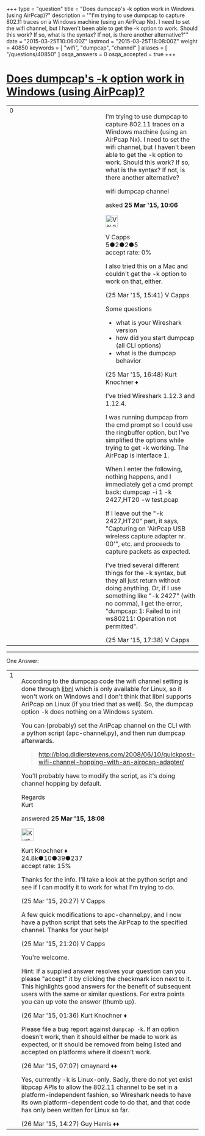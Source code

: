 +++
type = "question"
title = "Does dumpcap&#x27;s -k option work in Windows (using AirPcap)?"
description = '''I&#x27;m trying to use dumpcap to capture 802.11 traces on a Windows machine (using an AirPcap Nx). I need to set the wifi channel, but I haven&#x27;t been able to get the -k option to work. Should this work? If so, what is the syntax? If not, is there another alternative?'''
date = "2015-03-25T10:06:00Z"
lastmod = "2015-03-25T18:08:00Z"
weight = 40850
keywords = [ "wifi", "dumpcap", "channel" ]
aliases = [ "/questions/40850" ]
osqa_answers = 0
osqa_accepted = true
+++

<div class="headNormal">

# [Does dumpcap's -k option work in Windows (using AirPcap)?](/questions/40850/does-dumpcaps-k-option-work-in-windows-using-airpcap)

</div>

<div id="main-body">

<div id="askform">

<table id="question-table" style="width:100%;"><colgroup><col style="width: 50%" /><col style="width: 50%" /></colgroup><tbody><tr class="odd"><td style="width: 30px; vertical-align: top"><div class="vote-buttons"><div id="post-40850-score" class="post-score" title="current number of votes">0</div><div id="favorite-count" class="favorite-count"></div></div></td><td><div id="item-right"><div class="question-body"><p>I'm trying to use dumpcap to capture 802.11 traces on a Windows machine (using an AirPcap Nx). I need to set the wifi channel, but I haven't been able to get the -k option to work. Should this work? If so, what is the syntax? If not, is there another alternative?</p></div><div id="question-tags" class="tags-container tags">wifi dumpcap channel</div><div id="question-controls" class="post-controls"></div><div class="post-update-info-container"><div class="post-update-info post-update-info-user"><p>asked <strong>25 Mar '15, 10:06</strong></p><img src="https://secure.gravatar.com/avatar/302906ecd01da0af954ac548f5b355b4?s=32&amp;d=identicon&amp;r=g" class="gravatar" width="32" height="32" alt="V%20Capps&#39;s gravatar image" /><p>V Capps<br />
<span class="score" title="5 reputation points">5</span><span title="2 badges"><span class="badge1">●</span><span class="badgecount">2</span></span><span title="2 badges"><span class="silver">●</span><span class="badgecount">2</span></span><span title="5 badges"><span class="bronze">●</span><span class="badgecount">5</span></span><br />
<span class="accept_rate" title="Rate of the user&#39;s accepted answers">accept rate:</span> <span title="V Capps has no accepted answers">0%</span></p></div></div><div id="comments-container-40850" class="comments-container"><span id="40862"></span><div id="comment-40862" class="comment"><div id="post-40862-score" class="comment-score"></div><div class="comment-text"><p>I also tried this on a Mac and couldn't get the -k option to work on that, either.</p></div><div id="comment-40862-info" class="comment-info"><span class="comment-age">(25 Mar '15, 15:41)</span> V Capps</div></div><span id="40863"></span><div id="comment-40863" class="comment"><div id="post-40863-score" class="comment-score"></div><div class="comment-text"><p>Some questions</p><ul><li>what is your Wireshark version</li><li>how did you start dumpcap (all CLI options)</li><li>what is the dumpcap behavior</li></ul></div><div id="comment-40863-info" class="comment-info"><span class="comment-age">(25 Mar '15, 16:48)</span> Kurt Knochner ♦</div></div><span id="40865"></span><div id="comment-40865" class="comment"><div id="post-40865-score" class="comment-score"></div><div class="comment-text"><p>I've tried Wireshark 1.12.3 and 1.12.4.</p><p>I was running dumpcap from the cmd prompt so I could use the ringbuffer option, but I've simplified the options while trying to get -k working. The AirPcap is interface 1.</p><p>When I enter the following, nothing happens, and I immediately get a cmd prompt back: dumpcap -i 1 -k 2427,HT20 -w test.pcap</p><p>If I leave out the "-k 2427,HT20" part, it says, "Capturing on 'AirPcap USB wireless capture adapter nr. 00'", etc. and proceeds to capture packets as expected.</p><p>I've tried several different things for the -k syntax, but they all just return without doing anything. Or, if I use something like "-k 2427" (with no comma), I get the error, "dumpcap: 1: Failed to init ws80211: Operation not permitted".</p></div><div id="comment-40865-info" class="comment-info"><span class="comment-age">(25 Mar '15, 17:38)</span> V Capps</div></div></div><div id="comment-tools-40850" class="comment-tools"></div><div class="clear"></div><div id="comment-40850-form-container" class="comment-form-container"></div><div class="clear"></div></div></td></tr></tbody></table>

------------------------------------------------------------------------

<div class="tabBar">

<span id="sort-top"></span>

<div class="headQuestions">

One Answer:

</div>

</div>

<span id="40870"></span>

<div id="answer-container-40870" class="answer accepted-answer">

<table style="width:100%;"><colgroup><col style="width: 50%" /><col style="width: 50%" /></colgroup><tbody><tr class="odd"><td style="width: 30px; vertical-align: top"><div class="vote-buttons"><div id="post-40870-score" class="post-score" title="current number of votes">1</div></div></td><td><div class="item-right"><div class="answer-body"><p>According to the dumpcap code the wifi channel setting is done through <a href="http://www.infradead.org/~tgr/libnl/">libnl</a> which is only available for Linux, so it won't work on Windows and I don't think that libnl supports AriPcap on Linux (if you tried that as well). So, the dumpcap option -k does nothing on a Windows system.</p><p>You can (probably) set the AriPcap channel on the CLI with a python script (apc-channel.py), and then run dumpcap afterwards.</p><blockquote><p><a href="http://blog.didierstevens.com/2008/06/10/quickpost-wifi-channel-hopping-with-an-airpcap-adapter/">http://blog.didierstevens.com/2008/06/10/quickpost-wifi-channel-hopping-with-an-airpcap-adapter/</a></p></blockquote><p>You'll probably have to modify the script, as it's doing channel hopping by default.</p><p>Regards<br />
Kurt</p></div><div class="answer-controls post-controls"></div><div class="post-update-info-container"><div class="post-update-info post-update-info-user"><p>answered <strong>25 Mar '15, 18:08</strong></p><img src="https://secure.gravatar.com/avatar/23b7bf5b13bc2c98b2e8aa9869ca5d75?s=32&amp;d=identicon&amp;r=g" class="gravatar" width="32" height="32" alt="Kurt%20Knochner&#39;s gravatar image" /><p>Kurt Knochner ♦<br />
<span class="score" title="24767 reputation points"><span>24.8k</span></span><span title="10 badges"><span class="badge1">●</span><span class="badgecount">10</span></span><span title="39 badges"><span class="silver">●</span><span class="badgecount">39</span></span><span title="237 badges"><span class="bronze">●</span><span class="badgecount">237</span></span><br />
<span class="accept_rate" title="Rate of the user&#39;s accepted answers">accept rate:</span> <span title="Kurt Knochner has 344 accepted answers">15%</span> </br></p></div></div><div id="comments-container-40870" class="comments-container"><span id="40872"></span><div id="comment-40872" class="comment"><div id="post-40872-score" class="comment-score"></div><div class="comment-text"><p>Thanks for the info. I'll take a look at the python script and see if I can modify it to work for what I'm trying to do.</p></div><div id="comment-40872-info" class="comment-info"><span class="comment-age">(25 Mar '15, 20:27)</span> V Capps</div></div><span id="40873"></span><div id="comment-40873" class="comment"><div id="post-40873-score" class="comment-score"></div><div class="comment-text"><p>A few quick modifications to apc-channel.py, and I now have a python script that sets the AirPcap to the specified channel. Thanks for your help!</p></div><div id="comment-40873-info" class="comment-info"><span class="comment-age">(25 Mar '15, 21:20)</span> V Capps</div></div><span id="40876"></span><div id="comment-40876" class="comment"><div id="post-40876-score" class="comment-score"></div><div class="comment-text"><p>You're welcome.</p><p>Hint: If a supplied answer resolves your question can you please "accept" it by clicking the checkmark icon next to it. This highlights good answers for the benefit of subsequent users with the same or similar questions. For extra points you can up vote the answer (thumb up).</p></div><div id="comment-40876-info" class="comment-info"><span class="comment-age">(26 Mar '15, 01:36)</span> Kurt Knochner ♦</div></div><span id="40892"></span><div id="comment-40892" class="comment"><div id="post-40892-score" class="comment-score"></div><div class="comment-text"><p>Please file a bug report against <code>dumpcap -k</code>. If an option doesn't work, then it should either be made to work as expected, or it should be removed from being listed and accepted on platforms where it doesn't work.</p></div><div id="comment-40892-info" class="comment-info"><span class="comment-age">(26 Mar '15, 07:07)</span> cmaynard ♦♦</div></div><span id="40919"></span><div id="comment-40919" class="comment"><div id="post-40919-score" class="comment-score"></div><div class="comment-text"><p>Yes, currently -k is Linux-only. Sadly, there do not yet exist libpcap APIs to allow the 802.11 channel to be set in a platform-independent fashion, so Wireshark needs to have its own platform-dependent code to do that, and that code has only been written for Linux so far.</p></div><div id="comment-40919-info" class="comment-info"><span class="comment-age">(26 Mar '15, 14:27)</span> Guy Harris ♦♦</div></div></div><div id="comment-tools-40870" class="comment-tools"></div><div class="clear"></div><div id="comment-40870-form-container" class="comment-form-container"></div><div class="clear"></div></div></td></tr></tbody></table>

</div>

<div class="paginator-container-left">

</div>

</div>

</div>

